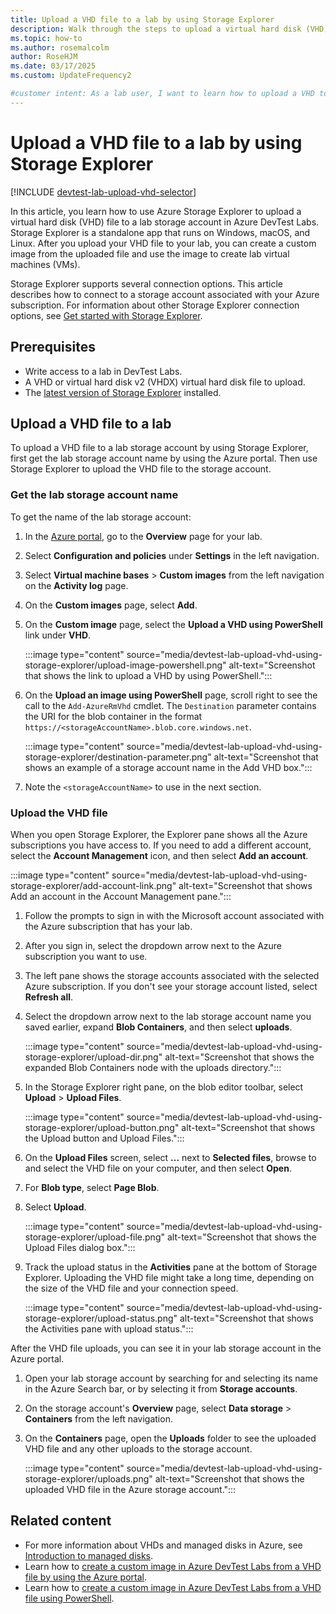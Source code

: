 ```yaml
---
title: Upload a VHD file to a lab by using Storage Explorer
description: Walk through the steps to upload a virtual hard disk (VHD) file to a DevTest Labs lab storage account by using Azure Storage Explorer.
ms.topic: how-to
ms.author: rosemalcolm
author: RoseHJM
ms.date: 03/17/2025
ms.custom: UpdateFrequency2

#customer intent: As a lab user, I want to learn how to upload a VHD to a lab storage account so I can use the VHD to create a custom image and VMs.
---
```


# Upload a VHD file to a lab by using Storage Explorer

[!INCLUDE [devtest-lab-upload-vhd-selector](../../includes/devtest-lab-upload-vhd-selector.md)]

In this article, you learn how to use Azure Storage Explorer to upload a virtual hard disk (VHD) file to a lab storage account in Azure DevTest Labs. Storage Explorer is a standalone app that runs on Windows, macOS, and Linux. After you upload your VHD file to your lab, you can create a custom image from the uploaded file and use the image to create lab virtual machines (VMs).

Storage Explorer supports several connection options. This article describes how to connect to a storage account associated with your Azure subscription. For information about other Storage Explorer connection options, see [Get started with Storage Explorer](/azure/vs-azure-tools-storage-manage-with-storage-explorer).

## Prerequisites

- Write access to a lab in DevTest Labs.
- A VHD or virtual hard disk v2 (VHDX) virtual hard disk file to upload.
- The [latest version of Storage Explorer](https://www.storageexplorer.com) installed.

## Upload a VHD file to a lab

To upload a VHD file to a lab storage account by using Storage Explorer, first get the lab storage account name by using the Azure portal. Then use Storage Explorer to upload the VHD file to the storage account.

### Get the lab storage account name

To get the name of the lab storage account:

1. In the [Azure portal](https://portal.azure.com), go to the **Overview** page for your lab.
1. Select **Configuration and policies** under **Settings** in the left navigation.
1. Select **Virtual machine bases** > **Custom images** from the left navigation on the **Activity log** page.
1. On the **Custom images** page, select **Add**.
1. On the **Custom image** page, select the **Upload a VHD using PowerShell** link under **VHD**.

   :::image type="content" source="media/devtest-lab-upload-vhd-using-storage-explorer/upload-image-powershell.png" alt-text="Screenshot that shows the link to upload a VHD by using PowerShell.":::

1. On the **Upload an image using PowerShell** page, scroll right to see the call to the `Add-AzureRmVhd` cmdlet. The `Destination` parameter contains the URI for the blob container in the format `https://<storageAccountName>.blob.core.windows.net`.

   :::image type="content" source="media/devtest-lab-upload-vhd-using-storage-explorer/destination-parameter.png" alt-text="Screenshot that shows an example of a storage account name in the Add VHD box.":::

1. Note the `<storageAccountName>` to use in the next section.

### Upload the VHD file

When you open Storage Explorer, the Explorer pane shows all the Azure subscriptions you have access to. If you need to add a different account, select the **Account Management** icon, and then select **Add an account**.

:::image type="content" source="media/devtest-lab-upload-vhd-using-storage-explorer/add-account-link.png" alt-text="Screenshot that shows Add an account in the Account Management pane.":::

1. Follow the prompts to sign in with the Microsoft account associated with the Azure subscription that has your lab.
1. After you sign in, select the dropdown arrow next to the Azure subscription you want to use.
1. The left pane shows the storage accounts associated with the selected Azure subscription. If you don't see your storage account listed, select **Refresh all**.
1. Select the dropdown arrow next to the lab storage account name you saved earlier, expand **Blob Containers**, and then select **uploads**.

   :::image type="content" source="media/devtest-lab-upload-vhd-using-storage-explorer/upload-dir.png" alt-text="Screenshot that shows the expanded Blob Containers node with the uploads directory.":::

1. In the Storage Explorer right pane, on the blob editor toolbar, select **Upload** > **Upload Files**.

   :::image type="content" source="media/devtest-lab-upload-vhd-using-storage-explorer/upload-button.png" alt-text="Screenshot that shows the Upload button and Upload Files.":::

1. On the **Upload Files** screen, select **...** next to **Selected files**, browse to and select the VHD file on your computer, and then select **Open**.
1. For **Blob type**, select **Page Blob**.
1. Select **Upload**.

   :::image type="content" source="media/devtest-lab-upload-vhd-using-storage-explorer/upload-file.png" alt-text="Screenshot that shows the Upload Files dialog box.":::

1. Track the upload status in the **Activities** pane at the bottom of Storage Explorer. Uploading the VHD file might take a long time, depending on the size of the VHD file and your connection speed.

   :::image type="content" source="media/devtest-lab-upload-vhd-using-storage-explorer/upload-status.png" alt-text="Screenshot that shows the Activities pane with upload status.":::

After the VHD file uploads, you can see it in your lab storage account in the Azure portal.

1. Open your lab storage account by searching for and selecting its name in the Azure Search bar, or by selecting it from **Storage accounts**.
1. On the storage account's **Overview** page, select **Data storage** > **Containers** from the left navigation.
1. On the **Containers** page, open the **Uploads** folder to see the uploaded VHD file and any other uploads to the storage account.

   :::image type="content" source="media/devtest-lab-upload-vhd-using-storage-explorer/uploads.png" alt-text="Screenshot that shows the uploaded VHD file in the Azure storage account.":::

## Related content

- For more information about VHDs and managed disks in Azure, see [Introduction to managed disks](/azure/virtual-machines/managed-disks-overview).
- Learn how to [create a custom image in Azure DevTest Labs from a VHD file by using the Azure portal](devtest-lab-create-template.md).
- Learn how to [create a custom image in Azure DevTest Labs from a VHD file using PowerShell](devtest-lab-create-custom-image-from-vhd-using-powershell.md).
